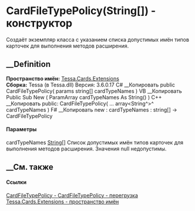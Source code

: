 # CardFileTypePolicy(String[]) - конструктор
Создаёт экземпляр класса с указанием списка допустимых имён типов карточек для
выполнения методов расширения.
## __Definition
 **Пространство имён:** [Tessa.Cards.Extensions](N_Tessa_Cards_Extensions.htm)  
 **Сборка:** Tessa (в Tessa.dll) Версия: 3.6.0.17
C# __Копировать
     public CardFileTypePolicy(
    	params string[] cardTypeNames
    )
VB __Копировать
     Public Sub New ( 
    	ParamArray cardTypeNames As String()
    )
C++ __Копировать
     public:
    CardFileTypePolicy(
    	... array<String^>^ cardTypeNames
    )
F# __Копировать
     new : 
            cardTypeNames : string[] -> CardFileTypePolicy
#### Параметры
cardTypeNames [String](https://learn.microsoft.com/dotnet/api/system.string)[]
     Список допустимых имён типов карточек для выполнения методов расширения. Значения null недопустимы. 
## __См. также
#### Ссылки
[CardFileTypePolicy - ](T_Tessa_Cards_Extensions_CardFileTypePolicy.htm)
[CardFileTypePolicy -
перегрузка](Overload_Tessa_Cards_Extensions_CardFileTypePolicy__ctor.htm)
[Tessa.Cards.Extensions - пространство имён](N_Tessa_Cards_Extensions.htm)
